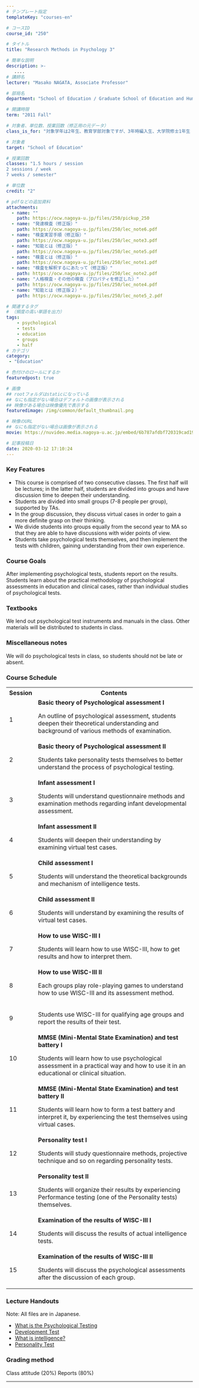 ```yaml
---
# テンプレート指定
templateKey: "courses-en"

# コースID
course_id: "250"

# タイトル
title: "Research Methods in Psychology 3"

# 簡単な説明
description: >-
   ....
# 講師名
lecturer: "Masako NAGATA, Associate Professor"

# 部局名
department: "School of Education / Graduate School of Education and Human Development"

# 開講時限
term: "2011	Fall"

# 対象者、単位数、授業回数（修正用の元データ）
class_is_for: "対象学年は2年生、教育学部対象ですが、3年時編入生、大学院修士1年生（他大学進学）も含まれます。、2単位、隔週2回全15回"

# 対象者
target: "School of Education"

# 授業回数
classes: "1.5 hours / session
2 sessions / week
7 weeks / semester"

# 単位数
credit: "2"

# pdfなどの追加資料
attachments:
  - name: "" 
    path: https://ocw.nagoya-u.jp/files/250/pickup_250
  - name: "発達検査（修正版）" 
    path: https://ocw.nagoya-u.jp/files/250/lec_note6.pdf
  - name: "検査実習手順（修正版）" 
    path: https://ocw.nagoya-u.jp/files/250/lec_note3.pdf
  - name: "知能とは（修正版）" 
    path: https://ocw.nagoya-u.jp/files/250/lec_note5.pdf
  - name: "検査とは（修正版）" 
    path: https://ocw.nagoya-u.jp/files/250/lec_note1.pdf
  - name: "検査を解釈するにあたって（修正版）" 
    path: https://ocw.nagoya-u.jp/files/250/lec_note2.pdf
  - name: "人格検査・その他の検査（プロパティを修正した）" 
    path: https://ocw.nagoya-u.jp/files/250/lec_note4.pdf
  - name: "知能とは（修正版２）" 
    path: https://ocw.nagoya-u.jp/files/250/lec_note5_2.pdf

# 関連するタグ
# （頻度の高い単語を出力）
tags:
    - psychological
    - tests
    - education
    - groups
    - half
# カテゴリ
category:
 - "Education"

# 色付けのロールにするか
featuredpost: true

# 画像
## rootフォルダはstaticになっている
## なにも指定がない場合はデフォルトの画像が表示される
## 映像がある場合は映像優先で表示する
featuredimage: /img/common/default_thumbnail.png

# 映像のURL
## なにも指定がない場合は画像が表示される
movie: https://nuvideo.media.nagoya-u.ac.jp/embed/6b787afdbf720319cad1933452c4818e64c38c7a

# 記事投稿日
date: 2020-03-12 17:10:24
---
```


### Key Features

- This course is comprised of two consecutive classes. The first half will be lectures; in the latter half, students are divided into groups and have discussion time to deepen their understanding.
- Students are divided into small groups (7-8 people per group), supported by TAs.
- In the group discussion, they discuss virtual cases in order to gain a more definite grasp on their thinking.
- We divide students into groups equally from the second year to MA so that they are able to have discussions with wider points of view.
- Students take psychological tests themselves, and then implement the tests with children, gaining understanding from their own experience.

### Course Goals

After implementing psychological tests, students report on the results. Students learn about the practical methodology of psychological assessments in education and clinical cases, rather than individual studies of psychological tests.

### Textbooks

We lend out psychological test instruments and manuals in the class. Other materials will be distributed to students in class.

### Miscellaneous notes

We will do psychological tests in class, so students should not be late or absent.

<h3>Course Schedule</h3>
<table class="basic" width="455">
<tr>
<th width="20" class="center">Session</th><th width="435" class="center">Contents</th>
</tr>
<tr>
<td class="center">1</td>
<td>
<strong>Basic theory of Psychological assessment I</strong>
<p>An outline of psychological assessment, students deepen their theoretical understanding and background of various methods of examination.
</p>
</td>
</tr>
<tr>
<td class="center">2</td>
<td><strong>Basic theory of Psychological assessment II</strong>
<p>Students take personality tests themselves to better understand the process of psychological testing.</p>
</td>
</tr>
<tr>
<td class="center">3</td>
<td><strong>Infant assessment I</strong>
<p>Students will understand questionnaire methods and examination methods regarding infant developmental assessment.</p>
</td>
</tr>
<tr>
<td class="center">4</td>
<td><strong>Infant assessment II</strong>
<p>Students will deepen their understanding by examining virtual test cases.</p>
</td>
</tr>
<tr>
<td class="center">5</td>
<td><strong>Child assessment I</strong>
<p>Students will understand the theoretical backgrounds and mechanism of intelligence tests.</p>
</td>
</tr>
<tr>
<td class="center">6</td>
<td><strong>Child assessment II</strong>
<p>Students will understand by examining the results of virtual test cases.</p>
</td>
</tr>
<tr>
<td class="center">7</td>
<td><strong>How to use WISC-III I</strong>
<p>Students will learn how to use WISC-III, how to get results and how to interpret them.
</p>
</td>
</tr>
<tr>
<td class="center">8</td>
<td><strong>How to use WISC-III II</strong>
<p>Each groups play role-playing games to understand how to use WISC-III and its assessment method.
</p>
</td>
</tr>
<tr>
<td class="center">9</td>
<td>
<p>
Students use WISC-III for qualifying age groups and report the results of their test.
</p>
</td>
</tr>
<tr>
<td class="center">10</td>
<td><strong>MMSE (Mini-Mental State Examination) and test battery I</strong>
<p>Students will learn how to use psychological assessment in a practical way and how to use it in an educational or clinical situation.
</p>
</td>
</tr>
<tr>
<td class="center">11</td>
<td><strong>MMSE (Mini-Mental State Examination) and test battery II</strong>
<p>Students will learn how to form a test battery and interpret it, by experiencing the test themselves using virtual cases.
</p>
</td>
</tr>
<tr>
<td class="center">12</td>
<td><strong>Personality test I</strong>
<p>Students will study questionnaire methods, projective technique and so on regarding personality tests.
</p>
</td>
</tr>
<tr>
<td class="center">13</td>
<td><strong>Personality test II</strong>
<p>Students will organize their results by experiencing Performance testing (one of the Personality tests) themselves.
</p>
</td>
</tr>
<tr>
<td class="center">14</td>
<td><strong>Examination of the results of WISC-III I</strong>
<p>Students will discuss the results of actual intelligence tests.
</p>
</td>
</tr>
<tr>
<td class="center">15</td>
<td><strong>Examination of the results of WISC-III II</strong>
<p>Students will discuss the psychological assessments after the discussion of each group.
</p>
</td>
</tr>
</table>

### Lecture Handouts

Note: All files are in Japanese.

- [What is the Psychological Testing](https://ocw.nagoya-u.jp/files/250/lec_note1.pdf)
- [Development Test](https://ocw.nagoya-u.jp/files/250/lec_note6.pdf)
- [What is intelligence? ](https://ocw.nagoya-u.jp/files/250/lec_note5_2.pdf)
- [Personality Test](https://ocw.nagoya-u.jp/files/250/lec_note4.pdf) </ol>

### Grading method

Class attitude (20%) Reports (80%)

---
